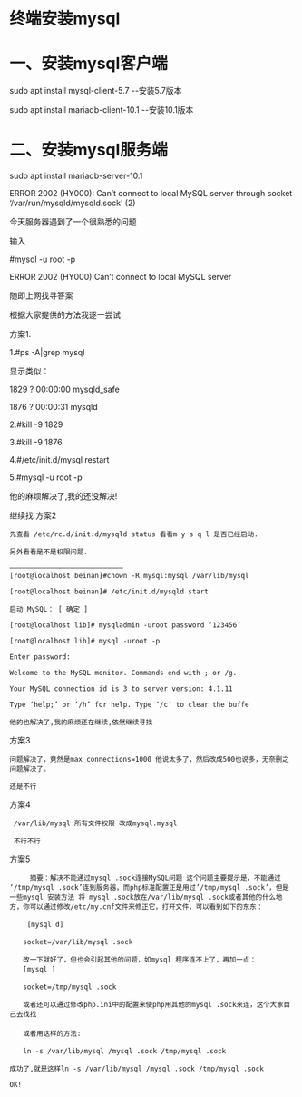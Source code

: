 # 终端安装mysql

# 一、安装mysql客户端

  sudo apt install mysql-client-5.7   --安装5.7版本 

  sudo apt install mariadb-client-10.1 --安装10.1版本

# 二、安装mysql服务端

  sudo apt install mariadb-server-10.1





ERROR 2002 (HY000): Can’t connect to local MySQL server through socket ‘/var/run/mysqld/mysqld.sock’ (2)

今天服务器遇到了一个很熟悉的问题

输入


#mysql -u root -p
 
ERROR 2002 (HY000):Can’t connect to local MySQL server
 
 
随即上网找寻答案
 
根据大家提供的方法我逐一尝试
 
方案1.

 1.#ps -A|grep mysql
 
   显示类似：
   
  1829 ?        00:00:00 mysqld_safe
  
   1876 ?        00:00:31 mysqld
   
  2.#kill -9 1829
  
  3.#kill -9 1876
  
  4.#/etc/init.d/mysql restart
  
  5.#mysql -u root -p
 
   他的麻烦解决了,我的还没解决!
 
继续找
方案2

    先查看 /etc/rc.d/init.d/mysqld status 看看m y s q l 是否已经启动.
    
    另外看看是不是权限问题.
    
    ————————————————————————————
    [root@localhost beinan]#chown -R mysql:mysql /var/lib/mysql
    
    [root@localhost beinan]# /etc/init.d/mysqld start
    
    启动 MySQL： [ 确定 ]
    
    [root@localhost lib]# mysqladmin -uroot password ‘123456’
    
    [root@localhost lib]# mysql -uroot -p
    
    Enter password:
    
    Welcome to the MySQL monitor. Commands end with ; or /g.
    
    Your MySQL connection id is 3 to server version: 4.1.11

    Type ‘help;’ or ‘/h’ for help. Type ‘/c’ to clear the buffe
     
    他的也解决了,我的麻烦还在继续,依然继续寻找
     

方案3

    问题解决了，竟然是max_connections=1000 他说太多了，然后改成500也说多，无奈删之问题解决了。
     
    还是不行

方案4
   
     /var/lib/mysql 所有文件权限 改成mysql.mysql
    
     不行不行
 
方案5

         摘要：解决不能通过mysql .sock连接MySQL问题 这个问题主要提示是，不能通过 ‘/tmp/mysql .sock’连到服务器，而php标准配置正是用过’/tmp/mysql .sock’，但是一些mysql 安装方法 将 mysql .sock放在/var/lib/mysql .sock或者其他的什么地方，你可以通过修改/etc/my.cnf文件来修正它，打开文件，可以看到如下的东东：

     　　[mysql d]
       
    　　socket=/var/lib/mysql .sock
      
    　　改一下就好了，但也会引起其他的问题，如mysql 程序连不上了，再加一点：
    　　[mysql ]
      
    　　socket=/tmp/mysql .sock
      
    　　或者还可以通过修改php.ini中的配置来使php用其他的mysql .sock来连，这个大家自己去找找
    　　
    　　或者用这样的方法:
      
    　　ln -s /var/lib/mysql /mysql .sock /tmp/mysql .sock

    成功了,就是这样ln -s /var/lib/mysql /mysql .sock /tmp/mysql .sock

    OK!

  
